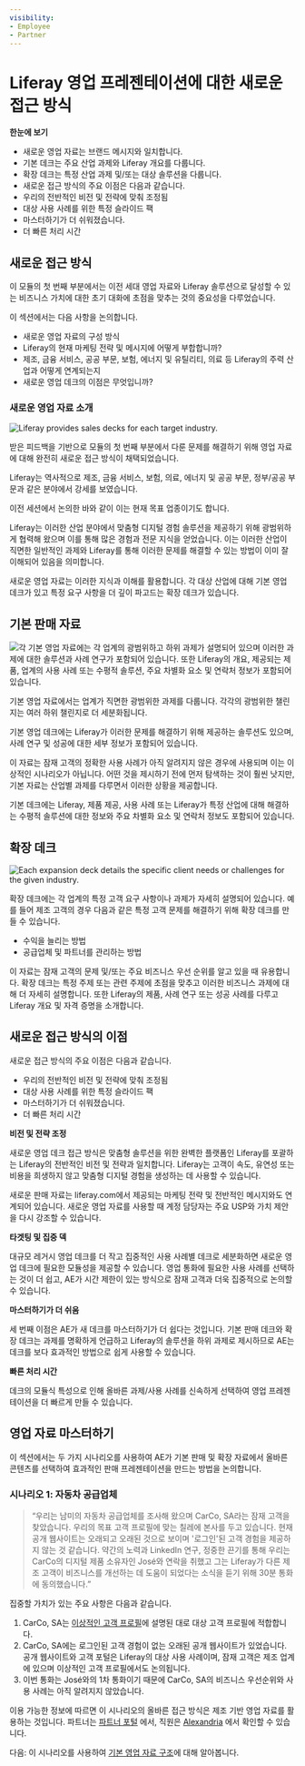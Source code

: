 ```yaml
---
visibility:
- Employee
- Partner
---
```

# Liferay 영업 프레젠테이션에 대한 새로운 접근 방식

**한눈에 보기**

* 새로운 영업 자료는 브랜드 메시지와 일치합니다.
* 기본 데크는 주요 산업 과제와 Liferay 개요를 다룹니다.
* 확장 데크는 특정 산업 과제 및/또는 대상 솔루션을 다룹니다.
* 새로운 접근 방식의 주요 이점은 다음과 같습니다.
* 우리의 전반적인 비전 및 전략에 맞춰 조정됨
* 대상 사용 사례를 위한 특정 슬라이드 팩
* 마스터하기가 더 쉬워졌습니다.
* 더 빠른 처리 시간

## 새로운 접근 방식

이 모듈의 첫 번째 부분에서는 이전 세대 영업 자료와 Liferay 솔루션으로 달성할 수 있는 비즈니스 가치에 대한 초기 대화에 초점을 맞추는 것의 중요성을 다루었습니다.

이 섹션에서는 다음 사항을 논의합니다.

* 새로운 영업 자료의 구성 방식
* Liferay의 현재 마케팅 전략 및 메시지에 어떻게 부합합니까?
* 제조, 금융 서비스, 공공 부문, 보험, 에너지 및 유틸리티, 의료 등 Liferay의 주력 산업과 어떻게 연계되는지
* 새로운 영업 데크의 이점은 무엇입니까?

### 새로운 영업 자료 소개

![Liferay provides sales decks for each target industry.](./sales-presentations-new-approach/images/01.png)

받은 피드백을 기반으로 모듈의 첫 번째 부분에서 다룬 문제를 해결하기 위해 영업 자료에 대해 완전히 새로운 접근 방식이 채택되었습니다.

Liferay는 역사적으로 제조, 금융 서비스, 보험, 의료, 에너지 및 공공 부문, 정부/공공 부문과 같은 분야에서 강세를 보였습니다.

이전 세션에서 논의한 바와 같이 이는 현재 목표 업종이기도 합니다.

Liferay는 이러한 산업 분야에서 맞춤형 디지털 경험 솔루션을 제공하기 위해 광범위하게 협력해 왔으며 이를 통해 많은 경험과 전문 지식을 얻었습니다. 이는 이러한 산업이 직면한 일반적인 과제와 Liferay를 통해 이러한 문제를 해결할 수 있는 방법이 이미 잘 이해되어 있음을 의미합니다.

새로운 영업 자료는 이러한 지식과 이해를 활용합니다. 각 대상 산업에 대해 기본 영업 데크가 있고 특정 요구 사항을 더 깊이 파고드는 확장 데크가 있습니다.

## 기본 판매 자료

![각 기본 영업 자료에는 각 업계의 광범위하고 하위 과제가 설명되어 있으며 이러한 과제에 대한 솔루션과 사례 연구가 포함되어 있습니다. 또한 Liferay의 개요, 제공되는 제품, 업계의 사용 사례 또는 수평적 솔루션, 주요 차별화 요소 및 연락처 정보가 포함되어 있습니다.](./sales-presentations-new-approach/images/02.png)

기본 영업 자료에서는 업계가 직면한 광범위한 과제를 다룹니다. 각각의 광범위한 챌린지는 여러 하위 챌린지로 더 세분화됩니다.

기본 영업 데크에는 Liferay가 이러한 문제를 해결하기 위해 제공하는 솔루션도 있으며, 사례 연구 및 성공에 대한 세부 정보가 포함되어 있습니다.

이 자료는 잠재 고객의 정확한 사용 사례가 아직 알려지지 않은 경우에 사용되며 이는 이상적인 시나리오가 아닙니다. 어떤 것을 제시하기 전에 먼저 탐색하는 것이 훨씬 낫지만, 기본 자료는 산업별 과제를 다루면서 이러한 상황을 제공합니다.

기본 데크에는 Liferay, 제품 제공, 사용 사례 또는 Liferay가 특정 산업에 대해 해결하는 수평적 솔루션에 대한 정보와 주요 차별화 요소 및 연락처 정보도 포함되어 있습니다.

## 확장 데크

![Each expansion deck details the specific client needs or challenges for the given industry.](./sales-presentations-new-approach/images/03.png)

확장 데크에는 각 업계의 특정 고객 요구 사항이나 과제가 자세히 설명되어 있습니다. 예를 들어 제조 고객의 경우 다음과 같은 특정 고객 문제를 해결하기 위해 확장 데크를 만들 수 있습니다.

* 수익을 늘리는 방법
* 공급업체 및 파트너를 관리하는 방법

이 자료는 잠재 고객의 문제 및/또는 주요 비즈니스 우선 순위를 알고 있을 때 유용합니다. 확장 데크는 특정 주제 또는 관련 주제에 초점을 맞추고 이러한 비즈니스 과제에 대해 더 자세히 설명합니다. 또한 Liferay의 제품, 사례 연구 또는 성공 사례를 다루고 Liferay 개요 및 자격 증명을 소개합니다.

## 새로운 접근 방식의 이점

새로운 접근 방식의 주요 이점은 다음과 같습니다.

* 우리의 전반적인 비전 및 전략에 맞춰 조정됨
* 대상 사용 사례를 위한 특정 슬라이드 팩
* 마스터하기가 더 쉬워졌습니다.
* 더 빠른 처리 시간

**비전 및 전략 조정**

새로운 영업 데크 접근 방식은 맞춤형 솔루션을 위한 완벽한 플랫폼인 Liferay를 포괄하는 Liferay의 전반적인 비전 및 전략과 일치합니다. Liferay는 고객이 속도, 유연성 또는 비용을 희생하지 않고 맞춤형 디지털 경험을 생성하는 데 사용할 수 있습니다.

새로운 판매 자료는 liferay.com에서 제공되는 마케팅 전략 및 전반적인 메시지와도 연계되어 있습니다. 새로운 영업 자료를 사용할 때 계정 담당자는 주요 USP와 가치 제안을 다시 강조할 수 있습니다.

**타겟팅 및 집중 덱**

대규모 레거시 영업 데크를 더 작고 집중적인 사용 사례별 데크로 세분화하면 새로운 영업 데크에 필요한 모듈성을 제공할 수 있습니다. 영업 통화에 필요한 사용 사례를 선택하는 것이 더 쉽고, AE가 시간 제한이 있는 방식으로 잠재 고객과 더욱 집중적으로 논의할 수 있습니다.

**마스터하기가 더 쉬움**

세 번째 이점은 AE가 새 데크를 마스터하기가 더 쉽다는 것입니다. 기본 판매 데크와 확장 데크는 과제를 명확하게 언급하고 Liferay의 솔루션을 하위 과제로 제시하므로 AE는 데크를 보다 효과적인 방법으로 쉽게 사용할 수 있습니다.

**빠른 처리 시간**

데크의 모듈식 특성으로 인해 올바른 과제/사용 사례를 신속하게 선택하여 영업 프레젠테이션을 더 빠르게 만들 수 있습니다.

## 영업 자료 마스터하기

이 섹션에서는 두 가지 시나리오를 사용하여 AE가 기본 판매 및 확장 자료에서 올바른 콘텐츠를 선택하여 효과적인 판매 프레젠테이션을 만드는 방법을 논의합니다.

### 시나리오 1: 자동차 공급업체

> “우리는 남미의 자동차 공급업체를 조사해 왔으며 CarCo, SA라는 잠재 고객을 찾았습니다. 우리의 목표 고객 프로필에 맞는 칠레에 본사를 두고 있습니다. 현재 공개 웹사이트는 오래되고 오래된 것으로 보이며 '로그인'된 고객 경험을 제공하지 않는 것 같습니다. 약간의 노력과 LinkedIn 연구, 정중한 끈기를 통해 우리는 CarCo의 디지털 제품 소유자인 José와 연락을 취했고 그는 Liferay가 다른 제조 고객이 비즈니스를 개선하는 데 도움이 되었다는 소식을 듣기 위해 30분 통화에 동의했습니다.”

집중할 가치가 있는 주요 사항은 다음과 같습니다.

1. CarCo, SA는 [이상적인 고객 프로필](../../level-0/the-ideal-customer-profile.md)에 설명된 대로 대상 고객 프로필에 적합합니다.
1. CarCo, SA에는 로그인된 고객 경험이 없는 오래된 공개 웹사이트가 있었습니다. 공개 웹사이트와 고객 포털은 Liferay의 대상 사용 사례이며, 잠재 고객은 제조 업계에 있으며 이상적인 고객 프로필에서도 논의됩니다.
1. 이번 통화는 José와의 1차 통화이기 때문에 CarCo, SA의 비즈니스 우선순위와 사용 사례는 아직 알려지지 않았습니다.

이용 가능한 정보에 따르면 이 시나리오의 올바른 접근 방식은 제조 기반 영업 자료를 활용하는 것입니다. 파트너는 [파트너 포털](https://partner.liferay.com) 에서, 직원은 [Alexandria](https://sales.liferay.com) 에서 확인할 수 있습니다.

다음: 이 시나리오를 사용하여 [기본 영업 자료 구조](./sales-presentations-base-deck.md)에 대해 알아봅니다.
